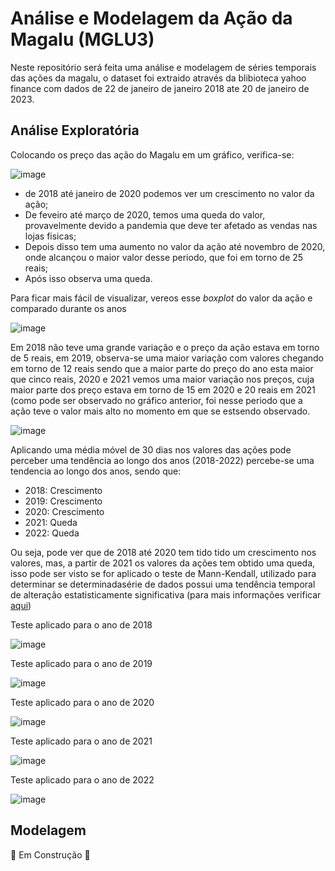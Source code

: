 # Análise e Modelagem da Ação da Magalu (MGLU3)

Neste repositório será feita uma análise e modelagem de séries temporais das ações da magalu, o dataset foi extraido através da blibioteca yahoo finance com dados de 22 de janeiro de janeiro 2018 ate 20 de janeiro de 2023.

## Análise Exploratória

Colocando os preço das ação do Magalu em um gráfico, verifica-se:

![image](https://user-images.githubusercontent.com/39843884/214046516-40f1ca21-edab-4719-b0d5-9cf1a7e42e49.png)

- de 2018 até janeiro de 2020 podemos ver um crescimento no valor da ação;
- De feveiro até março de 2020, temos uma queda do valor, provavelmente devido a pandemia que deve ter afetado as vendas nas lojas fisicas;
- Depois disso tem uma aumento no valor da ação até novembro de 2020, onde alcançou o maior valor desse periodo, que foi em torno de 25 reais;
- Após isso observa uma queda.

Para ficar mais fácil de visualizar, vereos esse *boxplot* do valor da ação e comparado durante os anos

![image](https://user-images.githubusercontent.com/39843884/214047681-16b0a34a-6b6e-4d01-b1a5-6025ccf3125f.png)

Em 2018 não teve uma grande variação e o preço da ação estava em torno de 5 reais, em 2019, observa-se uma maior variação com valores chegando em torno de 12 reais sendo que a maior parte do preço do ano esta maior que cinco reais, 2020 e 2021 vemos uma maior variação nos preços, cuja maior parte dos preço estava em torno de 15 em 2020 e 20 reais em 2021 (como pode ser observado no gráfico anterior, foi nesse periodo que a ação teve o valor mais alto no momento em que se estsendo observado. 

![image](https://user-images.githubusercontent.com/39843884/214049170-e9c33234-8e7f-4649-9a26-99b3b345cb7e.png)

Aplicando uma média móvel de 30 dias nos valores das ações pode perceber uma tendência ao longo dos anos (2018-2022) percebe-se uma tendencia ao longo dos anos, sendo que:

- 2018: Crescimento
- 2019: Crescimento
- 2020: Crescimento
- 2021: Queda
- 2022: Queda

Ou seja, pode ver que de 2018 até 2020 tem tido tido um crescimento nos valores, mas, a partir de 2021 os valores da ações tem obtido uma queda, isso pode ser visto se for aplicado o teste de Mann-Kendall, utilizado para determinar se determinadasérie de dados possui uma tendência temporal de alteração estatisticamente significativa (para mais informações verificar [aqui](https://www.alice.cnptia.embrapa.br/alice/bitstream/doc/981998/1/CMK.pdf))

Teste aplicado para o ano de 2018

![image](https://user-images.githubusercontent.com/39843884/214050996-5a805550-945b-43ba-b90a-c6319ae88344.png)

Teste aplicado para o ano de 2019

![image](https://user-images.githubusercontent.com/39843884/214051095-a2485828-0f92-4c47-b132-75abe92b8da5.png)

Teste aplicado para o ano de 2020

![image](https://user-images.githubusercontent.com/39843884/214051305-576ae240-975e-414d-b90d-f667747a2b35.png)

Teste aplicado para o ano de 2021

![image](https://user-images.githubusercontent.com/39843884/214051399-0aff6549-152b-44e4-83d3-43d08e05aee4.png)

Teste aplicado para o ano de 2022

![image](https://user-images.githubusercontent.com/39843884/214051572-a4dd54b6-60bd-48bd-8b39-5c2743e95c3b.png)



## Modelagem

🚧 Em Construção 🚧

